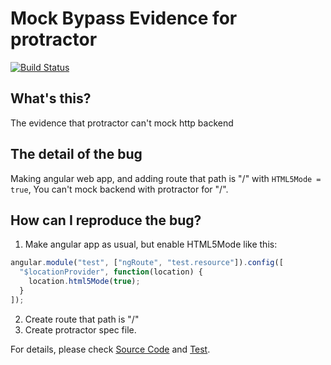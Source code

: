 # Mock Bypass Evidence for protractor
[![Build Status]][Status URL]

## What's this?
The evidence that protractor can't mock http backend

## The detail of the bug
Making angular web app, and adding route that path is "/" with `HTML5Mode = true`,
You can't mock backend with protractor for "/".

## How can I reproduce the bug?
1. Make angular app as usual, but enable HTML5Mode like this:
```javascript
angular.module("test", ["ngRoute", "test.resource"]).config([
  "$locationProvider", function(location) {
    location.html5Mode(true);
  }
]);
```
2. Create route that path is "/"
3. Create protractor spec file.

For details, please check [Source Code](src) and [Test](test).

[Build Status]: https://travis-ci.org/hiroaki-yamamoto/prtr-mock-bypass.svg?branch=master
[Status URL]: https://travis-ci.org/hiroaki-yamamoto/prtr-mock-bypass
